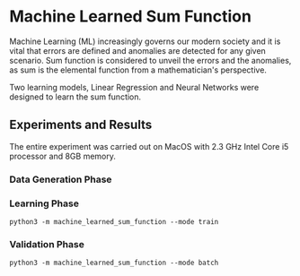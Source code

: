 # Machine Learned Sum Function

Machine Learning (ML) increasingly governs our modern society and it is vital that errors are defined and anomalies are detected for any given scenario. 
Sum function is considered to unveil the errors and the anomalies, as sum is the elemental function from a mathematician's perspective.

Two learning models, Linear Regression and Neural Networks were designed to learn the sum function.


## Experiments and Results
The entire experiment was carried out on MacOS with 2.3 GHz Intel Core i5 processor and 8GB memory.

### Data Generation Phase


### Learning Phase
`python3 -m machine_learned_sum_function --mode train`

### Validation Phase
`python3 -m machine_learned_sum_function --mode batch`